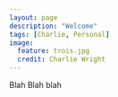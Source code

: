 ```yaml
---
layout: page
description: "Welcome"
tags: [Charlie, Personal]
image:
  feature: trois.jpg
  credit: Charlie Wright
---
```


Blah Blah blah
